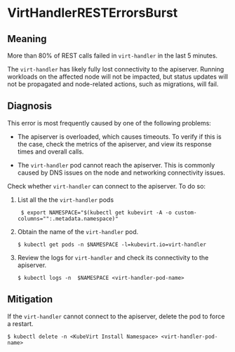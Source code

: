 # VirtHandlerRESTErrorsBurst

## Meaning

More than 80% of REST calls failed in `virt-handler` in the last 5 minutes.

The `virt-handler` has likely fully lost connectivity to the apiserver. Running workloads on the affected node will not be impacted, but status updates will not be propagated and node-related actions, such as migrations, will fail.

## Diagnosis

This error is most frequently caused by one of the following problems:

- The apiserver is overloaded, which causes timeouts. To verify if this is the case, check the metrics of the apiserver, and view its response times and overall calls.

- The `virt-handler` pod cannot reach the apiserver. This is commonly caused by DNS issues on the node and networking connectivity issues.

Check whether `virt-handler` can connect to the apiserver. To do so:

1. List all the the `virt-handler` pods
    ```
     $ export NAMESPACE="$(kubectl get kubevirt -A -o custom-columns="":.metadata.namespace)"
    ```

2. Obtain the name of the `virt-handler` pod.

    ```
    $ kubectl get pods -n $NAMESPACE -l=kubevirt.io=virt-handler
    ```

3. Review the logs for `virt-handler` and check its connectivity to the apiserver.

    ```
    $ kubectl logs -n  $NAMESPACE <virt-handler-pod-name>
    ```


## Mitigation
If the `virt-handler` cannot connect to the apiserver, delete the pod to force a restart.

```
$ kubectl delete -n <KubeVirt Install Namespace> <virt-handler-pod-name>
```

